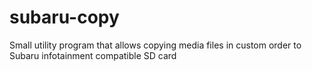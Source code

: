 # subaru-copy
Small utility program that allows copying media files in custom order to Subaru infotainment compatible SD card

